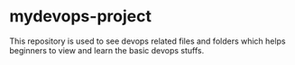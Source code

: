 # mydevops-project
This repository is used to see devops related files and folders which helps beginners to view and learn the basic devops stuffs.
